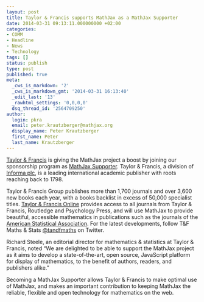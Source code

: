```yaml
---
layout: post
title: Taylor & Francis supports MathJax as a MathJax Supporter
date: 2014-03-31 09:13:11.000000000 +02:00
categories:
- COMM
- Headline
- News
- Technology
tags: []
status: publish
type: post
published: true
meta:
  _cws_is_markdown: '2'
  _cws_is_markdown_gmt: '2014-03-31 16:13:40'
  _edit_last: '13'
  _rawhtml_settings: '0,0,0,0'
  dsq_thread_id: '2564709250'
author:
  login: pkra
  email: peter.krautzberger@mathjax.org
  display_name: Peter Krautzberger
  first_name: Peter
  last_name: Krautzberger
---
```


[Taylor &amp; Francis](http://www.taylorandfrancisgroup.com/) is giving the MathJax project a boost by joining our sponsorship program as [MathJax Supporter](http://www.mathjax.org/sponsors/). Taylor &amp; Francis, a division of [Informa plc](http://www.informa.com/), is a leading international academic publisher with roots reaching back to 1798.

Taylor &amp; Francis Group publishes more than 1,700 journals and over 3,600 new books each year, with a books backlist in excess of 50,000 specialist titles. [Taylor &amp; Francis Online](http://tandfonline.com) provides access to all journals from Taylor &amp; Francis, Routledge and Psychology Press, and will use MathJax to provide beautiful, accessible mathematics in publications such as the journals of the [American Statistical Association](http://amstat.tandfonline.com/). For the latest developments, follow T&amp;F Maths &amp; Stats [@tandfmaths](https://twitter.com/tandfmaths) on Twitter.

Richard Steele, an editorial director for mathematics &amp; statistics at Taylor &amp; Francis, noted “We are delighted to be able to support the MathJax project as it aims to develop a state-of-the-art, open source, JavaScript platform for display of mathematics, to the benefit of authors, readers, and publishers alike.”

Becoming a MathJax Supporter allows Taylor &amp; Francis to make optimal use of MathJax, and makes an important contribution to keeping MathJax the reliable, flexible and open technology for mathematics on the web.